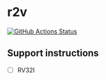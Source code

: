 # r2v

[![GitHub Actions Status](https://github.com/bokuweb/r2v/workflows/Continuous%20Integration/badge.svg)](https://github.com/bokuweb/r2v/actions)

## Support instructions

- [ ] RV32I
